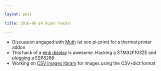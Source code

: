 ```yaml
---

layout: post

title: 2016-06-14 Super hacks!

---
```



-   Discussion engaged with [Muth](https://hackaday.io/muth) (et
    son pi-print) for a thermal printer addon
-   This hack of a [eink
    display](https://davidgf.net/page/41/e-ink-wifi-display) is awesome.
    Hacking a STM32F103ZE and plugging a ESP8266
-   Working on [CSV images
    library](https://github.com/kelu124/murgen-dev-kit/tree/master/software/examples_csv)
    for images using the CSV+dict format

